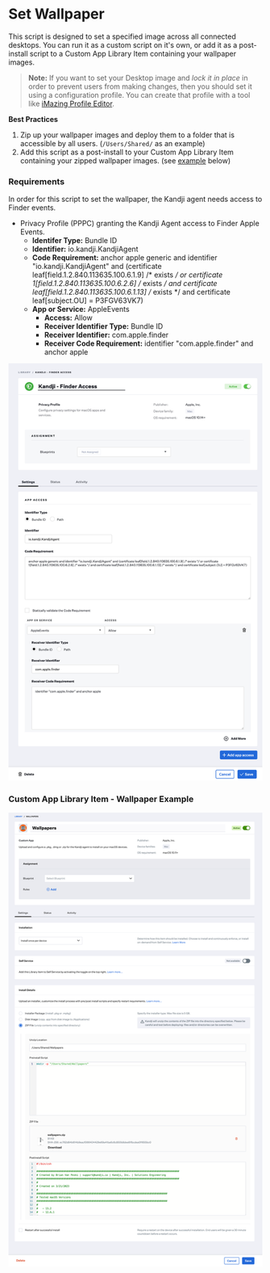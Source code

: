 # Set Wallpaper

This script is designed to set a specified image across all connected desktops.
You can run it as a custom script on it's own, or add it as a post-install script to a Custom App Library Item containing your wallpaper images.

>**Note:** If you want to set your Desktop image and *lock it in place* in order to prevent users from making changes, then you should set it using a configuration profile.
You can create that profile with a tool like [iMazing Profile Editor](https://imazing.com/profile-editor).

**Best Practices**
1. Zip up your wallpaper images and deploy them to a folder that is accessible by all users. (`/Users/Shared/` as an example)
2. Add this script as a post-install to your Custom App Library Item containing your zipped wallpaper images. (see [example](#custom-app-library-item---wallpaper-example) below)

### Requirements
In order for this script to set the wallpaper, the Kandji agent needs access to Finder events.

- Privacy Profile (PPPC) granting the Kandji Agent access to Finder Apple Events.
  - **Identifer Type:** Bundle ID
  - **Identifier:** io.kandji.KandjiAgent
  - **Code Requirement:** anchor apple generic and identifier "io.kandji.KandjiAgent" and (certificate leaf[field.1.2.840.113635.100.6.1.9] /* exists */ or certificate 1[field.1.2.840.113635.100.6.2.6] /* exists */ and certificate leaf[field.1.2.840.113635.100.6.1.13] /* exists */ and certificate leaf[subject.OU] = P3FGV63VK7)
  - **App or Service:** AppleEvents
    - **Access:** Allow
    - **Receiver Identifier Type:** Bundle ID
    - **Receiver Identifier:** com.apple.finder
    - **Receiver Code Requirement:** identifier "com.apple.finder" and anchor apple
    
![Kandji PPPC Profile](images/kandji_pppc.png)

### Custom App Library Item - Wallpaper Example
![Custom App Wallpaper](images/kandji_customapp-wallpaper.png)
